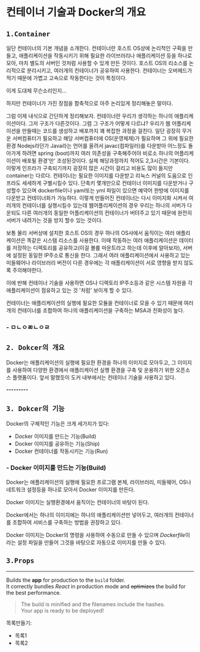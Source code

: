 # **컨테이너 기술과 Docker의 개요**


## `1.Container`

일단 컨테이너의 기본 개념을 소개한다. 컨테이너란 호스트 OS상에 논리적인 구획을 만들고, 애플리케이션을 작동시키기 위해 필요한 라이브러리나 애플리케이션 등을 하나로 모아, 마치 별도의 서버인 것처럼 사용할 수 있게 만든 것이다. 호스트 OS의 리소스를 논리적으로 분리시키고, 여러개의 컨테이너가 공유하여 사용한다. 컨테이너는 오버헤드가 적기 때문에 가볍고 고속으로 작동한다는 것이 특징이다.

이게 도대체 무슨소리인지...

하지만 컨테이너가 가진 장점을 함축적으로 아주 논리있게 정리해놓은 말이다.

그럼 이제 내식으로 간단하게 정리해보자.
컨테이너란 우리가 생각하는 하나의 애플리케이션이다. 그저 구조가 다른것이다.
그럼 그 구조가 어떻게 다르냐? 
우리가 웹 어플리케이션을 만들때는 코드를 생성하고 배포까지 꽤 복잡한 과정을 걸친다. 일단 굉장히 무거운 서버컴퓨터가 필요하고 해당 서버컴퓨터에 OS(운영체제)가 필요하며 그 위에 필요한 환경 Nodejs라던가 Java라는 언어를 올려서 javac(컴파일러)를 다운받아 어느정도 돌아가게 하려면 spring (boot)까지 여러 의존성을 구축해주어야 비로소 하나의 어플리케이션이 배포될 환경'만' 조성된것이다. 실제 해당과정까지 적어도 2,3시간은 기본이다. 이렇게 인프라가 구축되기까지 굉장히 많은 시간이 걸리고 비용도 많이 들지만 container는 다르다.
컨테이너는 필요한 이미지를 다운받고 리눅스 커널의 도움으로 인프라도 세세하게 구별시킬수 있다. 단축키 몇개만으로 컨테이너 이미지를 다운받거나 구성할수 있으며 dockerfile이나 yaml또는 yml 파일이 있으면 예약어 한방에 이미지를 다운받고 컨테이너화가 가능하다. 이렇게 만들어진 컨테이너는 다시 이미지화 시켜서 여러개의 컨테이너를 실행시킬수 있는데 웹어플리케이션의 경우 우리는 하나의 서버가 다운되도 다른 여러개의 동일한 어플리케이션의 컨테이너가 버텨주고 있기 때문에 완전히 서버가 내려가는 것을 방지 할수 있는 것이다.

보통 물리 서버상에 설치한 호스트 OS의 경우 하나의 OS사에서 움직이는 여러 애플리케이션은 똑같은 시스템 리소스를 사용한다. 이때 작동하는 여러 애플리케이션은 데이터를 저장하는 디렉토리를 공유하고(이걸 볼륨 마운트라고 하는데 이후에 알아보자), 서버에 설정된 동일한 IP주소로 통신을 한다. 그래서 여러 애플리케이션에서 사용하고 있는 미들웨어나 라이브러리 버전이 다른 경우에는 각 애플리케이션이 서로 영향을 받지 않도록 주의해야한다.

이에 반해 컨테이너 기술을 사용하면 OS나 디렉토리 IP주소등과 같은 시스템 자원을 각 애플리케이션이 점유하고 있는 것 '처럼' 보이게 할 수 있다.

컨테이너는 애플리케이션의 실행에 필요한 모듈을 컨테이너로 모을 수 있기 때문에 여러 개의 컨테이너를 조합하여 하나의 애플리케이션을 구축하는 MSA과 친화성이 높다.

### **- ㅁㄴㅇㄻㄴㅇㄹ**


## `2. Dokcer의 개요`

Docker는 애플리케이션의 실행에 필요한 환경을 하나의 이미지로 모아두고, 그 이미지를 사용하여 다양한 환경에서 애플리케이션 실행 환경을 구축 및 운용하기 위한 오픈소스 플랫폼이다.
앞서 말했듯이 도커 내부에서는 컨테이너 기술을 사용하고 있다.

**---------**

## `3. Dokcer의 기능`

Docker의 구체적인 기능은 크게 세가지가 있다:
* Docker 이미지를 만드는 기능(Build)
* Docker 이미지를 공유하는 기능(Ship)
* Docker 컨테이너를 작동시키는 기능(Run)

### **- Docker 이미지를 만드는 기능(Build)**


Docker는 애플리케이션의 실행에 필요한 프로그램 본체, 라이브러리, 미들웨어, OS나 네트워크 설정등을 하나로 모아서 Docker 이미지를 만든다.

Docker 이미지는 실행환경에서 움직이는 컨테이너의 바탕이 된다.

Docker에서는 하나의 이미지에는 하나의 애플리케이션만 넣어두고, 여러개의 컨테이너를 조합하여 서비스를 구축하는 방법을 권장하고 있다.

Docker 이미지는 Docker의 명령을 사용하여 수동으로 만들 수 있으며 *Dockerfile*이라는 설정 파일을 만들어 그것을 바탕으로 자동으로 이미지를 만들 수 있다.

<!--
```html
import React from 'react';
import Hello from './Hello';

function App() {
  return (
    <>
      <Hello />
      <div>안녕히계세요</div>
    </>
  );
}

export default App;
```

**style과 className**

JSX에서 태그에 style 과 CSS class를 설정하는 방법은 HTML에서 설정하는 방법과 아주작은 차이가 있다. 그것은 class 키워드 때문에 생겨난 것인데 class 해당내용에서 말그대로 class변수로서 사용되기때문에 우리는 className 이라는 속성을 사용하여 css를 지정해 줄 수 있으며 background-Color 같은 구분자보다 CamelCase 형태로 네이밍 해주어야한다.


**주석**

주석은`{/* 이런 형식으로 */}` 추가해준다.
-->

## `3.Props`
<!-- Line -->
___

<!-- Text attributes -->
Builds the **app** for production to the `build` folder.\
It correctly bundles *React* in production mode and ~~optimizes~~ the build for the best performance.
<!-- Quote -->
>The build is minified and the filenames include the hashes.\
Your app is ready to be deployed!
<!-- Bullet list -->
목록만들기:
* 목록1
* 목록2